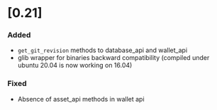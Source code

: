 # [0.21]

### Added

- `get_git_revision` methods to database_api and wallet_api
- glib wrapper for binaries backward compatibility (compiled under ubuntu 20.04 is now working on 16.04)

### Fixed 

- Absence of asset_api methods in wallet api
